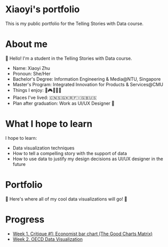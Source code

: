 # Xiaoyi's portfolio
This is my public portfolio for the Telling Stories with Data course.

# About me
👋 Hello! I'm a student in the Telling Stories with Data course.
* Name: Xiaoyi Zhu
* Pronoun: She/Her
* Bachelor's Degree: Information Engineering & Media@NTU, Singapore
* Master's Program: Integrated Innovation for Products & Services@CMU
* Things I enjoy: 🍦🎮🎨🎢💤
* Places I've lived: 🇨🇳🇸🇬🇰🇷🇫🇮🇬🇧🇺🇸
* Plan after graduation: Work as UI/UX Designer 🤘

# What I hope to learn
I hope to learn:
* Data visualization techniques
* How to tell a compelling story with the support of data
* How to use data to justify my design decisions as UI/UX designer in the future

# Portfolio
👀 Here's where all of my cool data visualizations will go! 👀

# Progress
* [Week 1. Critique #1: Economist bar chart (The Good Charts Matrix)](https://docs.google.com/spreadsheets/d/1u4hj-Z5-KNY2H9h5qlrXhYXZlUwT74TkKG2L6jg-9A4/edit?usp=sharing)
* [Week 2. OECD Data Visualization](/dataviz2.md)
